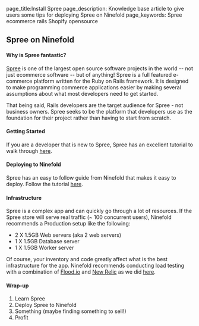 page_title:Install Spree
page_description: Knowledge base article to give users some tips for deploying Spree on Ninefold
page_keywords: Spree ecommerce rails Shopify opensource 

## Spree on Ninefold

#### Why is Spree fantastic?

[Spree](https://spreecommerce.com/storefront) is one of the largest open source software projects in the world -- not just ecommerce software -- but of anything! Spree is a full featured e-commerce platform written for the Ruby on Rails framework. It is designed to make programming commerce applications easier by making several assumptions about what most developers need to get started. 

That being said, Rails developers are the target audience for Spree - not business owners. Spree seeks to be the platform that developers use as the foundation for their project rather than having to start from scratch.

#### Getting Started

If you are a developer that is new to Spree, Spree has an excellent tutorial to walk through [here](https://guides.spreecommerce.com/developer/getting_started_tutorial.html). 

#### Deploying to Ninefold

Spree has an easy to follow guide from Ninefold that makes it easy to deploy. Follow the tutorial [here](https://guides.spreecommerce.com/developer/ninefold.html).

#### Infrastructure 

Spree is a complex app and can quickly go through a lot of resources. If the Spree store will serve real traffic (~ 100 concurrent users), Ninefold recommends a Production setup like the following:

* 2 X 1.5GB Web servers (aka 2 web servers)
* 1 X 1.5GB Database server
* 1 X 1.5GB Worker server

Of course, your inventory and code greatly affect what is the best infrastructure for the app. Ninefold recommends conducting load testing with a combination of [Flood.io](https://flood.io/) and [New Relic](www.newrelic.com) as we did [here](http://ninefold.com/spree/).

#### Wrap-up

1. Learn Spree
2. Deploy Spree to Ninefold
3. Something (maybe finding something to sell!)
4. Profit